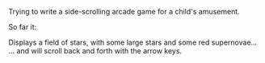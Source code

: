 Trying to write a side-scrolling arcade game for a child's amusement.

So far it:

Displays a field of stars, with some large stars and some red supernovae...
... and will scroll back and forth with the arrow keys.

